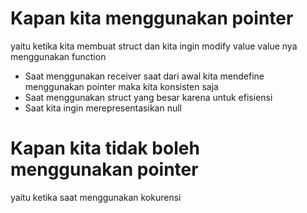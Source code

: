# Kapan kita menggunakan pointer
yaitu ketika kita membuat struct dan kita ingin modify value value nya menggunakan function

- Saat menggunakan receiver
    saat dari awal kita mendefine menggunakan pointer maka kita konsisten saja
- Saat menggunakan struct yang besar
    karena untuk efisiensi
- Saat kita ingin merepresentasikan null

# Kapan kita tidak boleh menggunakan pointer
yaitu ketika saat menggunakan kokurensi


